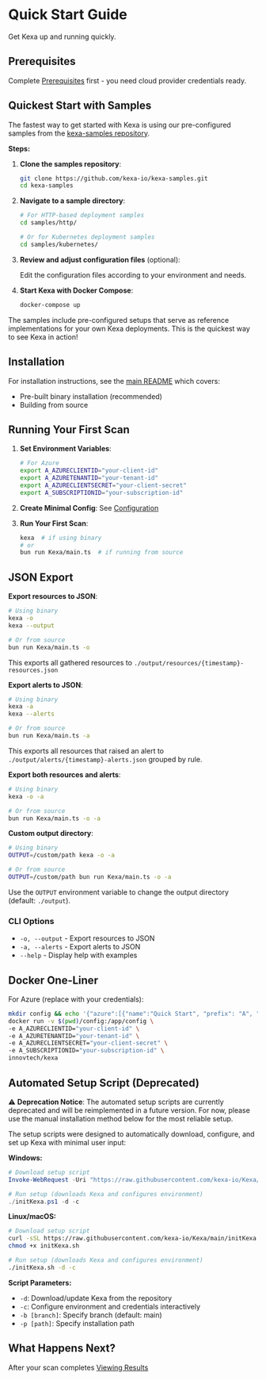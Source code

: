 # Quick Start Guide

Get Kexa up and running quickly.

## Prerequisites

Complete [Prerequisites](prerequisites.md) first - you need cloud provider credentials ready.

## Quickest Start with Samples

The fastest way to get started with Kexa is using our pre-configured samples from the [kexa-samples repository](https://github.com/kexa-io/kexa-samples/).

**Steps:**

1. **Clone the samples repository**:

   ```bash
   git clone https://github.com/kexa-io/kexa-samples.git
   cd kexa-samples
   ```

2. **Navigate to a sample directory**:

   ```bash
   # For HTTP-based deployment samples
   cd samples/http/

   # Or for Kubernetes deployment samples
   cd samples/kubernetes/
   ```

3. **Review and adjust configuration files** (optional):

   Edit the configuration files according to your environment and needs.

4. **Start Kexa with Docker Compose**:

   ```bash
   docker-compose up
   ```

The samples include pre-configured setups that serve as reference implementations for your own Kexa deployments. This is the quickest way to see Kexa in action!

## Installation

For installation instructions, see the [main README](../../README.md#running-locally) which covers:
- Pre-built binary installation (recommended)
- Building from source

## Running Your First Scan

1. **Set Environment Variables**:

   ```bash
   # For Azure
   export A_AZURECLIENTID="your-client-id"
   export A_AZURETENANTID="your-tenant-id"
   export A_AZURECLIENTSECRET="your-client-secret"
   export A_SUBSCRIPTIONID="your-subscription-id"
   ```

2. **Create Minimal Config**: See [Configuration](../configuration/global-configuration.md)

3. **Run Your First Scan**:

   ```bash
   kexa  # if using binary
   # or
   bun run Kexa/main.ts  # if running from source
   ```

## JSON Export

**Export resources to JSON**:

   ```bash
   # Using binary
   kexa -o
   kexa --output

   # Or from source
   bun run Kexa/main.ts -o
   ```

This exports all gathered resources to `./output/resources/{timestamp}-resources.json`

**Export alerts to JSON**:

   ```bash
   # Using binary
   kexa -a
   kexa --alerts

   # Or from source
   bun run Kexa/main.ts -a
   ```

This exports all resources that raised an alert to `./output/alerts/{timestamp}-alerts.json` grouped by rule.

**Export both resources and alerts**:

   ```bash
   # Using binary
   kexa -o -a

   # Or from source
   bun run Kexa/main.ts -o -a
   ```

**Custom output directory**:

   ```bash
   # Using binary
   OUTPUT=/custom/path kexa -o -a

   # Or from source
   OUTPUT=/custom/path bun run Kexa/main.ts -o -a
   ```

Use the `OUTPUT` environment variable to change the output directory (default: `./output`).

### CLI Options

- `-o, --output` - Export resources to JSON
- `-a, --alerts` - Export alerts to JSON
- `--help` - Display help with examples

## Docker One-Liner

For Azure (replace with your credentials):

```bash
mkdir config && echo '{"azure":[{"name":"Quick Start", "prefix": "A", "rules":["azureBenchmarkRules"]}]}' > config/default.json && \
docker run -v $(pwd)/config:/app/config \
-e A_AZURECLIENTID="your-client-id" \
-e A_AZURETENANTID="your-tenant-id" \
-e A_AZURECLIENTSECRET="your-client-secret" \
-e A_SUBSCRIPTIONID="your-subscription-id" \
innovtech/kexa
```

## Automated Setup Script (Deprecated)

⚠️ **Deprecation Notice**: The automated setup scripts are currently deprecated and will be reimplemented in a future version. For now, please use the manual installation method below for the most reliable setup.

The setup scripts were designed to automatically download, configure, and set up Kexa with minimal user input:

**Windows:**

```powershell
# Download setup script
Invoke-WebRequest -Uri "https://raw.githubusercontent.com/kexa-io/Kexa/main/initKexa.ps1" -OutFile "./initKexa.ps1"

# Run setup (downloads Kexa and configures environment)
./initKexa.ps1 -d -c
```

**Linux/macOS:**

```bash
# Download setup script
curl -sSL https://raw.githubusercontent.com/kexa-io/Kexa/main/initKexa.sh -o initKexa.sh
chmod +x initKexa.sh

# Run setup (downloads Kexa and configures environment)
./initKexa.sh -d -c
```

**Script Parameters:**

- `-d`: Download/update Kexa from the repository
- `-c`: Configure environment and credentials interactively
- `-b [branch]`: Specify branch (default: main)
- `-p [path]`: Specify installation path

## What Happens Next?

After your scan completes [Viewing Results](./viewing-results.md)
